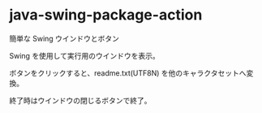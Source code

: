 # java-swing-package-action
簡単な Swing ウインドウとボタン

Swing を使用して実行用のウインドウを表示。

ボタンをクリックすると、readme.txt(UTF8N) を他のキャラクタセットへ変換。

終了時はウインドウの閉じるボタンで終了。
